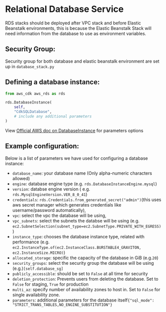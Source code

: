 # Relational Database Service

RDS stacks should be deployed after VPC stack and before Elastic Beanstalk environments, this is because the Elastic Beanstalk Stack will need information from the database to use as environment variables.

## Security Group:

Security group for both database and elastic beanstalk environment are set up in `database_stack.py`

## Defining a database instance:

```python
from aws_cdk aws_rds as rds

rds.DatabaseInstance(
    self,
    "CdkSQLDatabase",
    # include any additional parameters
)
```

View [Official AWS doc on DatabaseInstance](https://docs.aws.amazon.com/cdk/api/v2/python/aws_cdk.aws_rds/DatabaseInstance.html) for parameters options

## Example configuration:

Below is a list of parameters we have used for configuring a database instance:

- `database_name`: your database name (Only alpha-numeric characters allowed)
- `engine`: database engine type (e.g. `rds.DatabaseInstanceEngine.mysql`)
- `version`: databse engine version ( e.g. `rds.MysqlEngineVersion.VER_8_0_41`)
- `credentials`: `rds.Credentials.from_generated_secret("admin")`(this uses aws secret manager which generates credentials like username/password automatically),
- `vpc`: select the vpc the database will be using,
- `vpc_subnets`: select the subnets the databse will be using (e.g. `ec2.SubnetSelection(subnet_type=ec2.SubnetType.PRIVATE_WITH_EGRESS)`)
- `instance_type`: chooses the database instance type, related with performance (e.g. `ec2.InstanceType.of(ec2.InstanceClass.BURSTABLE4_GRAVITON, ec2.InstanceSize.MICRO)`)
- `allocated_storage`: specific the capacity of the database in GiB (e.g.`20`)
- `security_groups`: select the security group the database will be using (e.g.)`[self.database_sg]`
- `publicly_accessible`: should be set to `False` at all time for security
- `deletion_protection`: Prevents users from deleting the database. Set to `False` for staging, `True` for production
- `multi_az`: specify number of availability zones to host in. Set to `False` for single availability zone.
- `parameters`: additional parameters for the database itself`{"sql_mode": "STRICT_TRANS_TABLES,NO_ENGINE_SUBSTITUTION"}`
